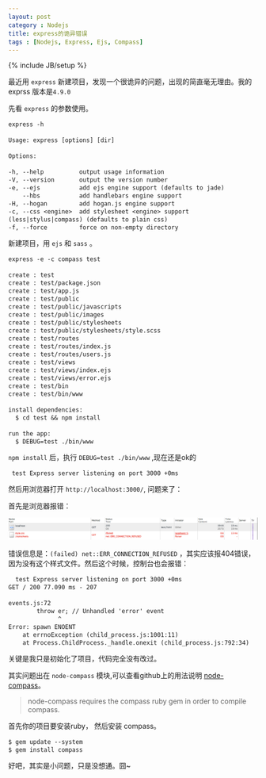 ```yaml
---
layout: post
category : Nodejs
title: express的诡异错误
tags : [Nodejs, Express, Ejs, Compass]
---
```

{% include JB/setup %}

最近用 `express` 新建项目，发现一个很诡异的问题，出现的简直毫无理由。我的exprss 版本是`4.9.0`

先看 `express` 的参数使用。

	express -h

	Usage: express [options] [dir]

	Options:

	-h, --help          output usage information
	-V, --version       output the version number
	-e, --ejs           add ejs engine support (defaults to jade)
	    --hbs           add handlebars engine support
	-H, --hogan         add hogan.js engine support
	-c, --css <engine>  add stylesheet <engine> support (less|stylus|compass) (defaults to plain css)
	-f, --force         force on non-empty directory

新建项目，用 `ejs` 和 `sass` 。

    express -e -c compass test

	create : test
    create : test/package.json
    create : test/app.js
    create : test/public
    create : test/public/javascripts
    create : test/public/images
    create : test/public/stylesheets
    create : test/public/stylesheets/style.scss
    create : test/routes
    create : test/routes/index.js
    create : test/routes/users.js
    create : test/views
    create : test/views/index.ejs
    create : test/views/error.ejs
    create : test/bin
    create : test/bin/www

    install dependencies:
      $ cd test && npm install

    run the app:
      $ DEBUG=test ./bin/www

`npm install` 后，执行 `DEBUG=test ./bin/www` ,现在还是ok的
	
	 test Express server listening on port 3000 +0ms

然后用浏览器打开 `http://localhost:3000/`, 问题来了：

首先是浏览器报错：

![chrome-err](/images/2014/express_fail/20141203-1.png)

错误信息是：`(failed) net::ERR_CONNECTION_REFUSED` ，其实应该报404错误，因为没有这个样式文件。然后这个时候，控制台也会报错：

	  test Express server listening on port 3000 +0ms
	GET / 200 77.090 ms - 207

	events.js:72
	        throw er; // Unhandled 'error' event
	              ^
	Error: spawn ENOENT
	    at errnoException (child_process.js:1001:11)
	    at Process.ChildProcess._handle.onexit (child_process.js:792:34)

关键是我只是初始化了项目，代码完全没有改过。

其实问题出在 `node-compass` 模块,可以查看github上的用法说明 [node-compass][1]。

>node-compass requires the compass ruby gem in order to compile compass.

首先你的项目要安装ruby， 然后安装 compass。

	$ gem update --system
	$ gem install compass

好吧，其实是小问题，只是没想通。囧~

[1]: https://github.com/nathggns/node-compass






